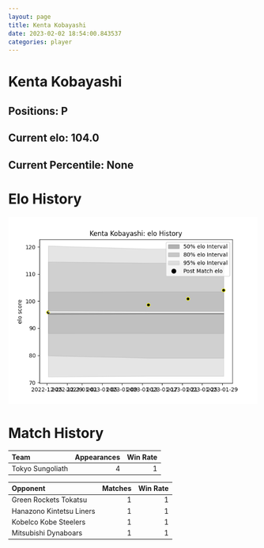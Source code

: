 ```yaml
---  
layout: page  
title: Kenta Kobayashi  
date: 2023-02-02 18:54:00.843537  
categories: player  
---
```

# Kenta Kobayashi

## Positions: P

## Current elo: 104.0

## Current Percentile: None

# Elo History


![elo history](history_KentaKobayashi.png)
# Match History


| Team             |   Appearances |   Win Rate |
|:-----------------|--------------:|-----------:|
| Tokyo Sungoliath |             4 |          1 |

| Opponent                 |   Matches |   Win Rate |
|:-------------------------|----------:|-----------:|
| Green Rockets Tokatsu    |         1 |          1 |
| Hanazono Kintetsu Liners |         1 |          1 |
| Kobelco Kobe Steelers    |         1 |          1 |
| Mitsubishi Dynaboars     |         1 |          1 |